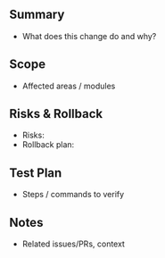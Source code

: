 ## Summary
- What does this change do and why?

## Scope
- Affected areas / modules

## Risks & Rollback
- Risks:
- Rollback plan:

## Test Plan
- Steps / commands to verify

## Notes
- Related issues/PRs, context
